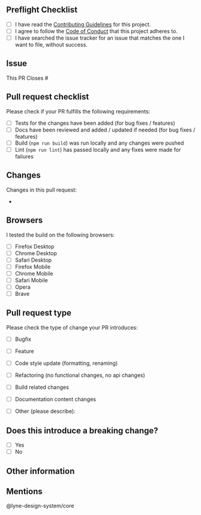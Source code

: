 ## Preflight Checklist
<!-- Please ensure you've completed the following steps by replacing [ ] with [x]-->

* [ ] I have read the [Contributing Guidelines](https://github.com/lyne-design-system/lyne/blob/master/CONTRIBUTING.md) for this project.
* [ ] I agree to follow the [Code of Conduct](https://github.com/lyne-design-system/lyne/blob/master/CODE_OF_CONDUCT.md) that this project adheres to.
* [ ] I have searched the issue tracker for an issue that matches the one I want to file, without success.

## Issue

This PR Closes #


## Pull request checklist

Please check if your PR fulfills the following requirements:
- [ ] Tests for the changes have been added (for bug fixes / features)
- [ ] Docs have been reviewed and added / updated if needed (for bug fixes / features)
- [ ] Build (`npm run build`) was run locally and any changes were pushed
- [ ] Lint (`npm run lint`) has passed locally and any fixes were made for failures

## Changes

Changes in this pull request:

-

## Browsers

I tested the build on the following browsers:
- [ ] Firefox Desktop
- [ ] Chrome Desktop
- [ ] Safari Desktop
- [ ] Firefox Mobile
- [ ] Chrome Mobile
- [ ] Safari Mobile
- [ ] Opera
- [ ] Brave

## Pull request type

<!-- Please do not submit updates to dependencies unless it fixes an issue. -->

<!-- Please try to limit your pull request to one type, submit multiple pull requests if needed. -->

Please check the type of change your PR introduces:
- [ ] Bugfix
- [ ] Feature
- [ ] Code style update (formatting, renaming)
- [ ] Refactoring (no functional changes, no api changes)
- [ ] Build related changes
- [ ] Documentation content changes
- [ ] Other (please describe):


## Does this introduce a breaking change?

- [ ] Yes
- [ ] No

<!-- If this introduces a breaking change, please describe the impact and migration path for existing applications below. -->


## Other information

<!-- Any other information that is important to this PR such as screenshots of how the component looks before and after the change. -->

## Mentions

<!-- Please leave this mention -->

@lyne-design-system/core

<!-- Add other mentions -->
